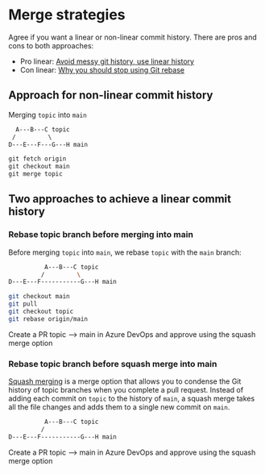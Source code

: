 # Merge strategies

Agree if you want a linear or non-linear commit history. There are pros and cons to both approaches:

* Pro linear: [Avoid messy git history, use linear history](https://dev.to/bladesensei/avoid-messy-git-history-3g26)
* Con linear: [Why you should stop using Git rebase](https://medium.com/@fredrikmorken/why-you-should-stop-using-git-rebase-5552bee4fed1)

## Approach for non-linear commit history

Merging `topic` into `main`

```md
  A---B---C topic
 /         \
D---E---F---G---H main

git fetch origin
git checkout main
git merge topic
```

## Two approaches to achieve a linear commit history

### Rebase topic branch before merging into main

Before merging `topic` into `main`, we rebase `topic` with the `main` branch:

```bash
          A---B---C topic
         /         \
D---E---F-----------G---H main

git checkout main
git pull
git checkout topic
git rebase origin/main
```

Create a PR topic --> main in Azure DevOps and approve using the squash merge option

### Rebase topic branch before squash merge into main

[Squash merging](https://learn.microsoft.com/en-us/azure/devops/repos/git/merging-with-squash?view=azure-devops) is a merge option that allows you to condense the Git history of topic branches when you complete a pull request. Instead of adding each commit on `topic` to the history of `main`, a squash merge takes all the file changes and adds them to a single new commit on `main`.

```bash
          A---B---C topic
         /
D---E---F-----------G---H main
```

Create a PR topic --> main in Azure DevOps and approve using the squash merge option
